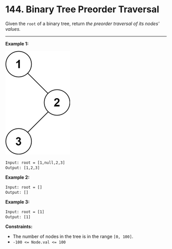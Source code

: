 # 144. Binary Tree Preorder Traversal

Given the `root` of a binary tree, return *the preorder traversal of its nodes' values.*

 
---
**Example 1:**

![image](https://github.com/kevin-the-engi/leetcode-solutions/blob/master/solutions/binary-tree-preorder-traversal/examples/inorder_1.jpeg)
```
Input: root = [1,null,2,3]
Output: [1,2,3]
```

**Example 2:**

```
Input: root = []
Output: []
```

**Example 3:**

```
Input: root = [1]
Output: [1]
```

**Constraints:**

* The number of nodes in the tree is in the range `[0, 100]`.
* `-100 <= Node.val <= 100`
